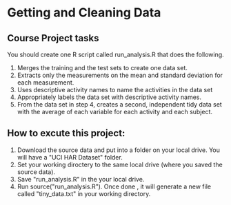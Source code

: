 # Getting and Cleaning Data

## Course Project tasks

You should create one R script called run_analysis.R that does the following.

1. Merges the training and the test sets to create one data set.
2. Extracts only the measurements on the mean and standard deviation for each measurement.
3. Uses descriptive activity names to name the activities in the data set
4. Appropriately labels the data set with descriptive activity names.
5. From the data set in step 4, creates a second, independent tidy data set with the average of each variable for each activity and each subject.

## How to excute this project:

1. Download the source data and put into a folder on your local drive. You will have a "UCI HAR Dataset" folder.
2. Set your working diroctery to the same local drive (where you saved the source data).
2. Save "run_analysis.R" in the your local drive.
3. Run source("run_analysis.R"). Once done , it will generate a new file called "tiny_data.txt" in your working directory.
